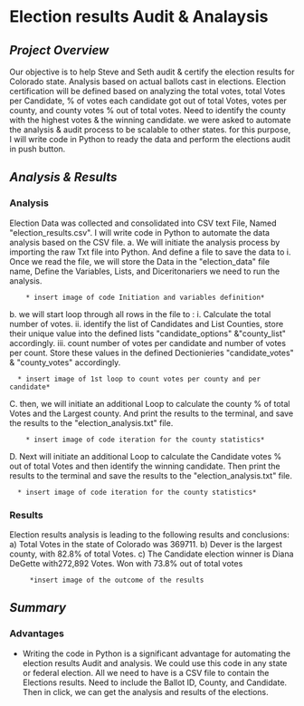 # **Election results Audit & Analaysis**

## *Project Overview*
 Our objective is to help Steve and Seth audit & certify the election results for Colorado state. Analysis based on actual ballots cast in elections.  Election certification will be defined based on analyzing the total votes, total Votes per Candidate, % of votes each candidate got out of total Votes, votes per county, and county votes % out of total votes. Need to identify the county with the highest votes & the winning candidate.
 we were asked to automate the analysis & audit process to be scalable to other states. for this purpose, I will write code in Python to ready the data and perform the elections audit in push button.       
   
                  
## *Analysis & Results*
### Analysis
Election Data was collected and consolidated into CSV text File, Named "election_results.csv". I will write code in Python to automate the data analysis based on the CSV file. 
   a. We will initiate the analysis process by importing the raw Txt file into Python. And define a file to save the data to i.  Once we read the file, we will store the Data in the "election_data" file name, Define the Variables, Lists, and Diceritonariers we need to run the analysis.
       
        * insert image of code Initiation and variables definition*
            
   b. we will start loop through all rows in the file to :
      i. Calculate the total number of votes. 
      ii. identify the list of Candidates and List Counties, store their unique value into the defined lists "candidate_options" &"county_list" accordingly.
      iii. count number of votes per candidate and number of votes per count. Store these values in the defined Dectionieries "candidate_votes" & "county_votes"  accordingly. 

      * insert image of 1st loop to count votes per county and per candidate*
   
   C. then, we will initiate an additional Loop to calculate the county % of total Votes and the Largest county. And print the results to the terminal, and save the results to the "election_analysis.txt" file.

        * insert image of code iteration for the county statistics*
   D. Next will initiate an additional Loop to calculate the Candidate votes % out of total Votes and then identify the winning candidate. Then print the results to the terminal and save the results to the "election_analysis.txt" file.

      * insert image of code iteration for the county statistics*
          
### Results

Election results analysis is leading to the following results and conclusions:
   a) Total Votes in the state of Colorado was 369711.
   b) Dever is the largest county, with 82.8% of total Votes.
   c) The Candidate election winner is Diana DeGette with272,892 Votes. Won with 73.8% out of total votes   

         *insert image of the outcome of the results 
    
## *Summary*
### Advantages
- Writing the code in Python is a significant advantage for automating the election results Audit and analysis. We could use this code in any state or federal election. All we need to have is a CSV file to contain the Elections results. Need to include the Ballot ID, County, and Candidate. Then in click, we can get the analysis and results of the elections. 
